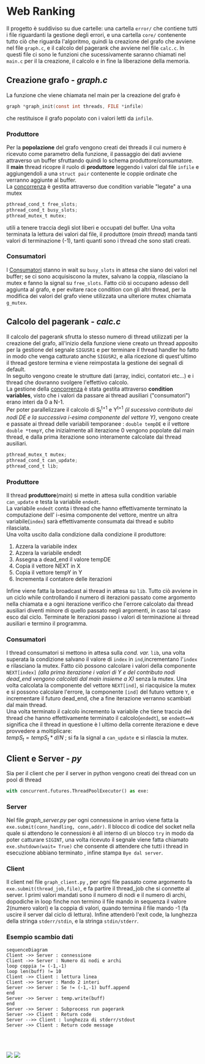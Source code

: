 # Web Ranking
Il progetto è suddiviso su due cartelle: una cartella `error/` che contiene tutti i file riguardanti la gestione degli errori, e una cartella `core/` contenente tutto ciò che riguarda l'algoritmo, quindi la creazione del grafo che avviene nel file `graph.c`, e il calcolo del pagerank che avviene nel file `calc.c`. In questi file ci sono le funzioni che sucessivamente saranno chiamati nel `main.c` per il la creazione, il calcolo e in fine la liberazione della memoria.
## Creazione grafo - *graph.c*
La funzione che viene chiamata nel main per la creazione del grafo è
```C
graph *graph_init(const int threads, FILE *infile)
```
che restituisce il grafo popolato con i valori letti da `infile`.
### Produttore
Per la **popolazione** del grafo vengono creati dei threads il cui numero è ricevuto come parametro della funzione, il passaggio dei dati avviene attraverso un buffer sfruttando quindi lo schema produttore/consumatore.  
Il **main** thread ricopre il ruolo di  **produttore** leggendo i valori dal file `infile` e aggiungendoli a una `struct pair` contenente le coppie ordinate che verranno aggiunte al buffer.  
La <u>concorrenza</u> è gestita attraverso due condition variable "legate" a una mutex
```C
pthread_cond_t free_slots;
pthread_cond_t busy_slots;
pthread_mutex_t mutex;
```
utili a tenere traccia degli slot liberi e occupati del buffer. Una volta terminata la lettura dei valori dal file, il produttore (*main thread*) manda tanti valori di terminazione (-1), tanti quanti sono i thread che sono stati creati.
### Consumatori
I <u>Consumatori</u> stanno in wait su `busy_slots` in attesa che siano dei valori nel buffer; se ci sono acquisiscono la mutex, salvano la coppia, rilasciano la mutex e fanno la signal su `free_slots`. Fatto ciò si occupano adesso dell aggiunta al grafo, e per evitare race condition con gli altri thread, per la modifica dei valori del grafo
viene utilizzata una ulteriore mutex chiamata `g_mutex`.

## Calcolo del pagerank - *calc.c*
Il calcolo del pagerank sfrutta lo stesso numero di thread utilizzati per la creazione del grafo, all'inizio della funzione viene creato un thread apposito per la gestione del segnale `SIGUSR1` e per terminare il thread handler ho fatto in modo che venga catturato anche `SIGUSR2`, e alla ricezione di quest'ultimo il thread gestore termina e viene reimpostata la gestione dei segnali di default.  
In seguito vengono create le strutture dati (array, indici, contatori etc...) e i thread che dovranno svolgere l'effettivo calcolo.  
La gestione della <u>concorrenza</u> è stata gestita attraverso **condition variables**, visto che i valori da passare ai thread ausiliari ("consumatori") erano interi da 0 a N-1.  
Per poter parallelizzare il calcolo di S<sub>t</sub><sup>t+1</sup> e Y<sup>t+1</sup> *(il sucessivo contributo dei nodi DE e la successiva i-esima componente del vettore Y)*, vengono create e passate ai thread delle variabili temporanee : `double tempDE` e il vettore `double *tempY`, che inizialmente all iterazione 0 vengono popolate dal main thread, e dalla prima iterazione sono interamente calcolate dai thread ausiliari.
```C
pthread_mutex_t mutex;
pthread_cond_t can_update;
pthread_cond_t lib;
```
### Produttore
Il thread **produttore**(*main*) si mette in attesa sulla condition variable `can_update` e testa la variabile `endedt`.  
La variabile `endedt` conta i thread che hanno effettivamente terminato la computazione dell' i-esima componente del vettore, mentre un altra variabile(`index`) sarà effettivamente consumata dai thread e subito rilasciata.  
Una volta uscito dalla condizione dalla condizione il produttore:
<ol>
<li>Azzera la variabile index</li>
<li>Azzera la variabile endedt</li>
<li>Assegna a dead_end il valore tempDE</li>
<li>Copia il vettore NEXT in X</li>
<li>Copia il vettore tempY in Y</li>
<li>Incrementa il contatore delle iterazioni</li>
</ol>  

Infine viene fatta la broadcast ai thread in attesa su `lib`.
Tutto ciò avviene in un ciclo while controllando il numero di iterazioni passato come argomento nella chiamata e a ogni iterazione verifico che l'errore calcolato dai thread ausiliari diventi minore di quello passato negli argomenti, in caso tal caso esco dal ciclo.
Terminate le iterazioni passo i valori di terminazione ai thread ausiliari e termino il programma.  
### Consumatori
I thread consumatori si mettono in attesa sulla *cond. var.* `lib`, una volta superata la condizione salvano il valore di `index` in `ind`,incrementano l'`index` e rilasciano la mutex. Fatto ciò possono calcolare i valori della componente `NEXT[index]` *(alla prima iterazione i valori di Y e del contributo nodi dead_end vengono calcolati dal main insieme a X)* senza la mutex. Una volta calcolata la componente del vettore `NEXT[ind]`, si riacquisice la mutex e si possono calcolare l'errore, la componente `[ind]` del futuro vettore `Y`, e incrementare il futuro dead_end, che a fine iterazione verranno scambiati dal main thread.  
Una volta terminato il calcolo incremento la variabile che tiene traccia dei thread che hanno effettivamente terminato il calcolo(`endedt`), se `endedt==N` significa che il thread in questione è l ultimo della corrente iterazione e deve provvedere a moltiplicare:  
 $`tempS_t = tempS_t * d/N `$ ; si fa la signal a `can_update` e si rilascia la mutex.

 ## Client e Server - *py*
 Sia per il client che per il server in python vengono creati dei thread con un pool di thread
 ```Python
with concurrent.futures.ThreadPoolExecutor() as exe:
```
### Server
Nel file *graph_server.py* per ogni connessione in arrivo viene fatta la `exe.submit(conn_handling, conn,addr)`. Il blocco di codice del socket nella quale si attendono le connessioni è all interno di un blocco `try` in modo da poter catturare `SIGINT`, una volta ricevuto il segnale viene fatta chiamato `exe.shutdown(wait= True)` che consente di attendere che tutti i thread in esecuzione abbiano terminato , infine stampa `Bye dal server`.
### Client  
Il client nel file `graph_client.py` , per ogni file passato come argomento fa `exe.submit(thread_job,file)`, e fa partire il thread_job che si connette al server.
I primi valori mandati sono il numero di nodi e il numero di archi, dopodiche in loop finche non termino il file mando in sequenza il valore 2(numero valori) e la coppia di valori, quando termina il file mando -1 (fa uscire il server dal ciclo di lettura). Infine attenderò l'exit code, la lunghezza della stringa `stderr/stdin`, e la stringa `stdin/stderr`.

### Esempio scambio dati
```mermaid
sequenceDiagram
Client ->> Server : connessione
Client ->> Server : Numero di nodi e archi
loop coppia != (-1,-1)
loop len(buff) != 10
Client ->> Client : lettura linea 
Client ->> Server : Mando 2 interi
Server ->> Server : Se != (-1,-1) buff.append
end
Server ->> Server : temp.write(buff)
end
Server ->> Server : Subprocess run pagerank
Server ->> Client : Return code
Server -->> Client : lunghezza di stderr/stdout
Server ->> Client : Return code message
```

<br>
<br>

![](https://img.shields.io/badge/C%20Language-grey?style=for-the-badge&logo=C)
![](https://img.shields.io/badge/Python-yellow?style=for-the-badge&logo=Python)